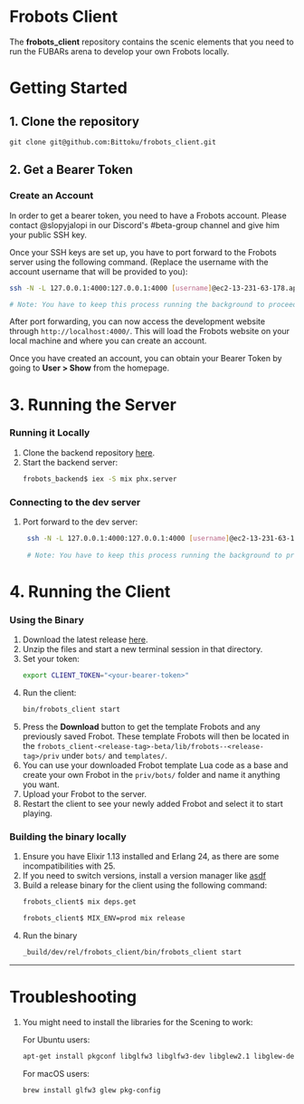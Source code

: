 # Frobots Client
The **frobots_client** repository contains the scenic elements that you need to run the FUBARs arena to develop your own Frobots locally.

# Getting Started
## 1. Clone the repository
```shell
git clone git@github.com:Bittoku/frobots_client.git
```

## 2. Get a Bearer Token
### Create an Account
In order to get a bearer token, you need to have a Frobots account. Please contact @slopyjalopi in our Discord's #beta-group channel and give him your public SSH key.

Once your SSH keys are set up, you have to port forward to the Frobots server using the following command. (Replace the username with the account username that will be provided to you):
```bash
ssh -N -L 127.0.0.1:4000:127.0.0.1:4000 [username]@ec2-13-231-63-178.ap-northeast-1.compute.amazonaws.com

# Note: You have to keep this process running the background to proceed with the following steps.
```

After port forwarding, you can now access the development website through `http://localhost:4000/`. This will load the Frobots website on your local machine and where you can create an account.

Once you have created an account, you can obtain your Bearer Token by going to **User > Show** from the homepage.

# 3. Running the Server
### Running it Locally
1. Clone the backend repository [here](https://github.com/Bittoku/frobots_backend).
2. Start the backend server:
   ```bash
   frobots_backend$ iex -S mix phx.server
   ```

### Connecting to the dev server
1. Port forward to the dev server:
   ```bash
    ssh -N -L 127.0.0.1:4000:127.0.0.1:4000 [username]@ec2-13-231-63-178.ap-northeast-1.compute.amazonaws.com
    
    # Note: You have to keep this process running the background to proceed with the following steps.
    ```

# 4. Running the Client
### Using the Binary
1. Download the latest release [here](https://github.com/Bittoku/frobots_client/tags]).
2. Unzip the files and start a new terminal session in that directory.
3. Set your token:
    ```bash
    export CLIENT_TOKEN="<your-bearer-token>"
    ```
4. Run the client:
    ```bash
    bin/frobots_client start
    ```
5. Press the **Download** button to get the template Frobots and any previously saved Frobot. These template Frobots will then be located in the `frobots_client-<release-tag>-beta/lib/frobots--<release-tag>/priv` under `bots/` and `templates/`.
6. You can use your downloaded Frobot template Lua code as a base and create your own Frobot in the `priv/bots/` folder and name it anything you want.
7. Upload your Frobot to the server.
8. Restart the client to see your newly added Frobot and select it to start playing.

### Building the binary locally

1. Ensure you have Elixir 1.13 installed and Erlang 24, as there are some incompatibilities with 25.
2. If you need to switch versions, install a version manager like [asdf](https://asdf-vm.com/guide/getting-started.html)
3. Build a release binary for the client using the following command:
   ```bash
   frobots_client$ mix deps.get
   
   frobots_client$ MIX_ENV=prod mix release 
    ```
4. Run the binary
    ```bash
   _build/dev/rel/frobots_client/bin/frobots_client start
    ```
---
# Troubleshooting
1. You might need to install the libraries for the Scening to work:

   For Ubuntu users:
   ```bash
   apt-get install pkgconf libglfw3 libglfw3-dev libglew2.1 libglew-dev
   ```
   For macOS users:
   ```bash
   brew install glfw3 glew pkg-config
   ```